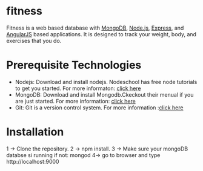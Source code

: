 # fitness


<p>Fitness is a web based database with 
<a href="https://www.mongodb.org/">MongoDB</a>, 
<a href="http://www.nodejs.org/">Node.js</a>, 
<a href="http://expressjs.com/">Express</a>,
and <a href="https://angularjs.org/">AngularJS</a> based applications.
It is designed to track your weight, body, and exercises that you do.

# Prerequisite Technologies
<ul>
   <li> Nodejs: Download and install nodejs. Nodeschool has free node tutorials to get you started. For more informaton: <a href="https://nodejs.org/en/">click here</a>
  </li>
  <li> MongoDB: Download and install Mongodb.Ckeckout their menual if you are just started. For more information: <a href="https://www.mongodb.com">click here</a>
  </li>
  <li>Git: Git is a version control system. For more information :<a href="https://git-scm.com">click here</a></li>
</ul>

# Installation

 1 -> Clone the repository.
 2 -> npm install.
 3 -> Make sure your mongoDB databse si running if not: mongod
 4-> go to browser and type http://localhost:9000

  
